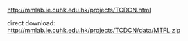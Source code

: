 http://mmlab.ie.cuhk.edu.hk/projects/TCDCN.html

direct download:
http://mmlab.ie.cuhk.edu.hk/projects/TCDCN/data/MTFL.zip